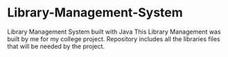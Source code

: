 # Library-Management-System
Library Management System built with Java
This Library Management was built by me for my college project.
Repository includes all the libraries files that will be needed by the project.
